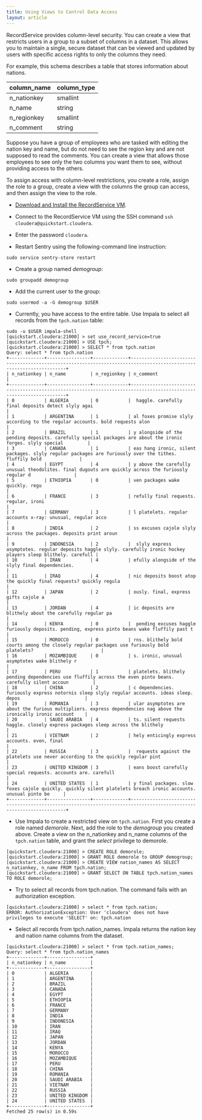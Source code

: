 ```yaml
---
title: Using Views to Control Data Access
layout: article
---
```


RecordService provides column-level security. You can create a view that restricts users in a group to a subset of columns in a dataset. This allows you to maintain a single, secure dataset that can be viewed and updated by users with specific access rights to only the columns they need.

For example, this schema describes a table that stores information about nations.

| column_name | column_type|
|---|---|
| n_nationkey | smallint |
| n_name | string |
| n_regionkey | smallint |
| n_comment | string |

Suppose you have a group of employees who are tasked with editing the nation key and name, but do not need to see the region key and are not supposed to read the comments. You can create a view that allows those employees to see only the two columns you want them to see, without providing access to the others.

To assign access with column-level restrictions, you create a role, assign the role to a group, create a view with the columns the group can access, and then assign the view to the role.

* [Download and Install the RecordService VM]({{site.baseurl}}/vm.html).

* Connect to the RecordService VM using the SSH command `ssh cloudera@quickstart.cloudera`.

* Enter the password `cloudera`.

* Restart Sentry using the following-command line instruction:
```
sudo service sentry-store restart
```
* Create a group named _demogroup_:
```
sudo groupadd demogroup
```
* Add the current user to the group:
```
sudo usermod -a -G demogroup $USER
```
* Currently, you have access to the entire table. Use Impala to select all records from the `tpch.nation` table: 

```
sudo -u $USER impala-shell 
[quickstart.cloudera:21000] > set use_record_service=true
[quickstart.cloudera:21000] > USE tpch;
[quickstart.cloudera:21000] > SELECT * from tpch.nation
Query: select * from tpch.nation
+-------------+----------------+-------------+--------------------------------------------------------------------------------------------------------------------+
| n_nationkey | n_name         | n_regionkey | n_comment                                                                                                          |
+-------------+----------------+-------------+--------------------------------------------------------------------------------------------------------------------+
| 0           | ALGERIA        | 0           |  haggle. carefully final deposits detect slyly agai                                                                |
| 1           | ARGENTINA      | 1           | al foxes promise slyly according to the regular accounts. bold requests alon                                       |
| 2           | BRAZIL         | 1           | y alongside of the pending deposits. carefully special packages are about the ironic forges. slyly special         |
| 3           | CANADA         | 1           | eas hang ironic, silent packages. slyly regular packages are furiously over the tithes. fluffily bold              |
| 4           | EGYPT          | 4           | y above the carefully unusual theodolites. final dugouts are quickly across the furiously regular d                |
| 5           | ETHIOPIA       | 0           | ven packages wake quickly. regu                                                                                    |
| 6           | FRANCE         | 3           | refully final requests. regular, ironi                                                                             |
| 7           | GERMANY        | 3           | l platelets. regular accounts x-ray: unusual, regular acco                                                         |
| 8           | INDIA          | 2           | ss excuses cajole slyly across the packages. deposits print aroun                                                  |
| 9           | INDONESIA      | 2           |  slyly express asymptotes. regular deposits haggle slyly. carefully ironic hockey players sleep blithely. carefull |
| 10          | IRAN           | 4           | efully alongside of the slyly final dependencies.                                                                  |
| 11          | IRAQ           | 4           | nic deposits boost atop the quickly final requests? quickly regula                                                 |
| 12          | JAPAN          | 2           | ously. final, express gifts cajole a                                                                               |
| 13          | JORDAN         | 4           | ic deposits are blithely about the carefully regular pa                                                            |
| 14          | KENYA          | 0           |  pending excuses haggle furiously deposits. pending, express pinto beans wake fluffily past t                      |
| 15          | MOROCCO        | 0           | rns. blithely bold courts among the closely regular packages use furiously bold platelets?                         |
| 16          | MOZAMBIQUE     | 0           | s. ironic, unusual asymptotes wake blithely r                                                                      |
| 17          | PERU           | 1           | platelets. blithely pending dependencies use fluffily across the even pinto beans. carefully silent accoun         |
| 18          | CHINA          | 2           | c dependencies. furiously express notornis sleep slyly regular accounts. ideas sleep. depos                        |
| 19          | ROMANIA        | 3           | ular asymptotes are about the furious multipliers. express dependencies nag above the ironically ironic account    |
| 20          | SAUDI ARABIA   | 4           | ts. silent requests haggle. closely express packages sleep across the blithely                                     |
| 21          | VIETNAM        | 2           | hely enticingly express accounts. even, final                                                                      |
| 22          | RUSSIA         | 3           |  requests against the platelets use never according to the quickly regular pint                                    |
| 23          | UNITED KINGDOM | 3           | eans boost carefully special requests. accounts are. carefull                                                      |
| 24          | UNITED STATES  | 1           | y final packages. slow foxes cajole quickly. quickly silent platelets breach ironic accounts. unusual pinto be     |
+-------------+----------------+-------------+--------------------------------------------------------------------------------------------------------------------+
```

* Use Impala to create a restricted view on `tpch.nation`. First you create a role named _demorole_. Next, add the role to the _demogroup_ you created above. Create a view on the n_nationkey and n_name columns of the `tpch.nation` table, and grant the _select_ privilege to demorole.

```
[quickstart.cloudera:21000] > CREATE ROLE demorole;
[quickstart.cloudera:21000] > GRANT ROLE demorole to GROUP demogroup;
[quickstart.cloudera:21000] > CREATE VIEW nation_names AS SELECT n_nationkey, n_name FROM tpch.nation;
[quickstart.cloudera:21000] > GRANT SELECT ON TABLE tpch.nation_names TO ROLE demorole;
```

* Try to select all records from  tpch.nation. The command fails with an authorization exception.

```
[quickstart.cloudera:21000] > select * from tpch.nation;
ERROR: AuthorizationException: User 'cloudera' does not have privileges to execute 'SELECT' on: tpch.nation
```

* Select all records from tpch.nation_names. Impala returns the nation key and nation name columns from the dataset.

```
[quickstart.cloudera:21000] > select * from tpch.nation_names;
Query: select * from tpch.nation_names
+-------------+----------------+
| n_nationkey | n_name         |
+-------------+----------------+
| 0           | ALGERIA        |
| 1           | ARGENTINA      |
| 2           | BRAZIL         |
| 3           | CANADA         |
| 4           | EGYPT          |
| 5           | ETHIOPIA       |
| 6           | FRANCE         |
| 7           | GERMANY        |
| 8           | INDIA          |
| 9           | INDONESIA      |
| 10          | IRAN           |
| 11          | IRAQ           |
| 12          | JAPAN          |
| 13          | JORDAN         |
| 14          | KENYA          |
| 15          | MOROCCO        |
| 16          | MOZAMBIQUE     |
| 17          | PERU           |
| 18          | CHINA          |
| 19          | ROMANIA        |
| 20          | SAUDI ARABIA   |
| 21          | VIETNAM        |
| 22          | RUSSIA         |
| 23          | UNITED KINGDOM |
| 24          | UNITED STATES  |
+-------------+----------------+
Fetched 25 row(s) in 0.59s
```
